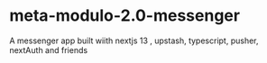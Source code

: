 # meta-modulo-2.0-messenger
A messenger app built wiith nextjs 13 , upstash, typescript, pusher, nextAuth and friends
